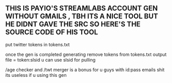 ## THIS IS PAYIO'S STREAMLABS ACCOUNT GEN WITHOUT GMAILS , TBH ITS A NICE TOOL BUT HE DIDNT GAVE THE SRC SO HERE'S THE SOURCE CODE OF HIS TOOL

put twitter tokens in tokens.txt 

once the gen is completed generating 
remove 
tokens from tokens.txt 
output file = token:slsid u can use slsid for pulling 


/age checker and /twt merger is a bonus for u guys with id:pass emails shit its useless if u using this gen 

